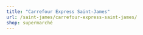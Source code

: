 ```yaml
---
title: "Carrefour Express Saint-James"
url: /saint-james/carrefour-express-saint-james/
shop: supermarché
---
```

